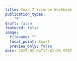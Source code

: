 ```yaml
---
title: Year 7 Science Workbook
publication_types:
  - "5"
draft: false
featured: false
image:
  filename: ""
  focal_point: Smart
  preview_only: false
date: 2025-02-04T12:41:03.950Z
---
```


